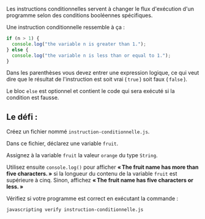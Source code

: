 Les instructions conditionnelles servent à changer le flux d'exécution d'un programme selon des conditions booléennes spécifiques.

Une instruction conditionnelle ressemble à ça :

```js
if (n > 1) {
  console.log("the variable n is greater than 1.");
} else {
  console.log("the variable n is less than or equal to 1.");
}
```

Dans les parenthèses vous devez entrer une expression logique, ce qui veut dire que le résultat de l'instruction est soit vrai ( `true` ) soit faux ( `false` ).

Le bloc `else` est optionnel et contient le code qui sera exécuté si la condition est fausse.

## Le défi :

Créez un fichier nommé `instruction-conditionnelle.js`.

Dans ce fichier, déclarez une variable `fruit`.

Assignez à la variable `fruit` la valeur `orange` du type `String`.

Utilisez ensuite `console.log()` pour afficher **« The fruit name has more than five characters. »** si la longueur du contenu de la variable `fruit` est supérieure à cinq.
Sinon, affichez **« The fruit name has five characters or less. »**

Vérifiez si votre programme est correct en exécutant la commande :

```bash
javascripting verify instruction-conditionnelle.js
```
